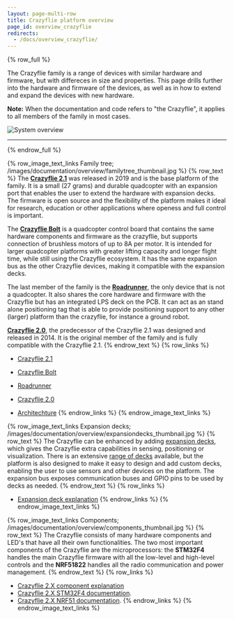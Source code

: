 ```yaml
---
layout: page-multi-row
title: Crazyflie platform overview
page_id: overview_crazyflie
redirects:
  - /docs/overview_crazyflie/
---
```

{% row_full %}

The Crazyflie family is a range of devices with similar hardware and firmware, but with differeces in size and properties. This page drills further into the hardware and firmware of the devices, as well as in how to extend and expand the devices with new hardware.

**Note:** When the documentation and code refers to "the Crazyflie", it applies to all members of the family in most cases.

![System overview](/images/documentation/overview/platform_overview.jpg)

---

{% endrow_full %}


{% row_image_text_links Family tree; /images/documentation/overview/familytree_thumbnail.jpg %}
{% row_text %}
The **[Crazyflie 2.1](https://store.bitcraze.io/products/crazyflie-2-1)** was released in 2019 and is the base platform of the family. It is a small (27 grams) and durable quadcopter with an expansion port that enables the user to extend the hardware with expansion decks. The firmware is open source and the flexibility of the platform makes it ideal for research, education or other applications where openess and full control is important.

The **[Crazyflie Bolt](https://store.bitcraze.io/products/crazyflie-bolt)** is a quadcopter control board that contains the same hardware components and firmware as the crazyflie, but supports connection of brushless motors of up to 8A per motor. It is intended for larger quadcopter platforms with greater lifting capacity and longer flight time, while still using the Crazyflie ecosystem. It has the same expansion bus as the other Crazyflie devices, making it compatible with the expansion decks.

The last member of the family is the **[Roadrunner](https://store.bitcraze.io/products/roadrunner)**, the only device that is not a quadcopter. It also shares the core hardware and firmware with the Crazyflie but has an integrated LPS deck on the PCB. It can act as an stand alone positioning tag that is able to provide positioning support to any other (larger) platform than the crazyflie, for instance a ground robot.

**[Crazyflie 2.0](https://store.bitcraze.io/products/crazyflie-2-0)**, the predecessor of the Crazyflie 2.1 was designed and released in 2014. It is the original member of the family and is fully compatible with the Crazyflie 2.1.
{% endrow_text %}
{% row_links %}
* [Crazyflie 2.1](https://store.bitcraze.io/products/crazyflie-2-1)
* [Crazyflie Bolt](https://store.bitcraze.io/products/crazyflie-bolt)
* [Roadrunner](https://store.bitcraze.io/products/roadrunner)
* [Crazyflie 2.0](https://store.bitcraze.io/products/crazyflie-2-0)

* [Architechture](/documentation/platform/cf2-architecture/)
{% endrow_links %}
{% endrow_image_text_links %}


{% row_image_text_links Expansion decks; /images/documentation/overview/expansiondecks_thumbnail.jpg %}
{% row_text %}
The Crazyflie can be enhanced by adding [expansion decks](https://store.bitcraze.io/collections/decks), which gives the Crazyflie extra capabilities in sensing, positioning or visualization. There is an extensive [range of decks](https://store.bitcraze.io/collections/decks) available, but the platform is also designed to make it easy to design and add custom decks, enabling the user to use sensors and other devices on the platform. The expansion bus exposes communication buses and GPIO pins to be used by decks as needed.
{% endrow_text %}
{% row_links %}
- [Expansion deck explanation](/documentation/platform/cf2-expansiondecks/)
{% endrow_links %}
{% endrow_image_text_links %}


{% row_image_text_links Components; /images/documentation/overview/components_thumbnail.jpg %}
{% row_text %}
The Crazyflie consists of many hardware components and LED's that have all their own functionalities. The two most important components of the Crazyflie are the microprocessors: the **STM32F4** handles the main Crazyflie firmware with all the low-level and high-level controls and the **NRF51822** handles all the radio communication and power management.
{% endrow_text %}
{% row_links %}
- [Crazyflie 2.X component explanation](/documentation/platform/cf2-components/)
- [Crazyflie 2.X STM32F4 documentation](/docs/crazyflie-firmware/master/index/).
- [Crazyflie 2.X NRF51 documentation](/docs/crazyflie2-nrf-firmware/master/index/).
{% endrow_links %}
{% endrow_image_text_links %}
